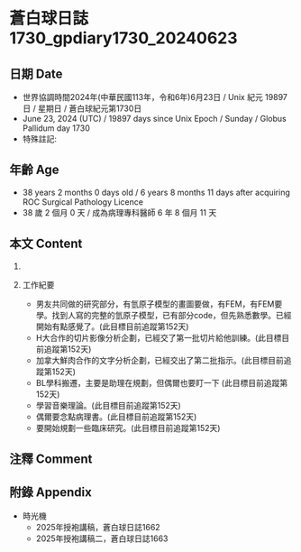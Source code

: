 [_metadata_:encoding]: - "utf-8"
[_metadata_:language]: - "zh-Hant-TW"
[_metadata_:fileformat]: - "markdown"
[_metadata_:MIME_type]: - "text/plain"
[_metadata_:markdown_version]: - "commonmark version 0.30"
[_metadata_:markdown_spec]: - "https://spec.commonmark.org/0.30/"

# 蒼白球日誌1730_gpdiary1730_20240623 #

## 日期 Date ##

* 世界協調時間2024年(中華民國113年，令和6年)6月23日 / Unix 紀元 19897 日 / 星期日 / 蒼白球紀元第1730日
* June 23, 2024 (UTC) / 19897 days since Unix Epoch / Sunday / Globus Pallidum day 1730
* 特殊註記:

## 年齡 Age ##

* 38 years 2 months 0 days old / 6 years 8 months 11 days after acquiring ROC Surgical Pathology Licence
* 38 歲 2 個月 0 天 / 成為病理專科醫師 6 年 8 個月 11 天

## 本文 Content ##

1. 

2. 工作紀要

    - 男友共同做的研究部分，有氫原子模型的畫圖要做，有FEM，有FEM要學。找到人寫的完整的氫原子模型，已有部分code，但先熟悉數學。已經開始有點感覺了。(此目標目前追蹤第152天)
    - H大合作的切片影像分析企劃，已經交了第一批切片給他訓練。(此目標目前追蹤第152天)
    - 加拿大鮮肉合作的文字分析企劃，已經交出了第二批指示。(此目標目前追蹤第152天)
    - BL學科搬遷，主要是助理在規劃，但偶爾也要盯一下 (此目標目前追蹤第152天)
    - 學習音樂理論。(此目標目前追蹤第152天)
    - 偶爾要念點病理書。(此目標目前追蹤第152天)
    - 要開始規劃一些臨床研究。(此目標目前追蹤第152天)

## 注釋 Comment ##


## 附錄 Appendix ##

* 時光機
    - 2025年授袍講稿，蒼白球日誌1662
    - 2025年授袍講稿二，蒼白球日誌1663
